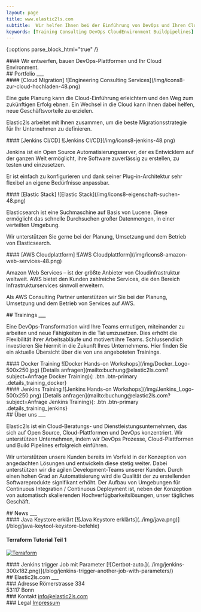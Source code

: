 ```yaml
---
layout: page
title: www.elastic2ls.com
subtitle:  Wir helfen Ihnen bei der Einführung von DevOps und Ihren Cloud Migration. Wir entwerfen, bauen DevOps-Plattformen und Ihr Cloud Environment. Wir bieten Trainings zu den Themen DevOps, Cloud, Linux und vieles mehr.
keywords: [Training Consulting DevOps CloudEnvironment Buildpipelines]
---
```

{::options parse_block_html="true" /}


<!--- SLIDER -->
<div class="slider">
<!-- SLIDER BG IMAGE -->
<div class="sl-img-container-start">
<div class="carousel">
#### Wir entwerfen, bauen DevOps-Plattformen und Ihr Cloud Environment.
</div>
</div>


</div>
<!--- SLIDER -->

<!--- GRID -->
<div class="grid">

<!--- GRID CONTENT PORTFOLIO  -->
<div class="grid-content-portfolio">
## Portfolio
___

<div class="col-sm-12 col-md-6">
<div class="boxes flexible portfoliobox">
#### [Cloud Migration]
![Engineering Consulting Services](/img/icons8-zur-cloud-hochladen-48.png)

Eine gute Planung kann die Cloud-Einführung erleichtern und den Weg zum zukünftigen Erfolg ebnen. Ein Wechsel in die Cloud kann Ihnen dabei helfen, neue Geschäftsvorteile zu erzielen.

Elastic2ls arbeitet mit Ihnen zusammen, um die beste Migrationsstrategie für Ihr Unternehmen zu definieren.
</div>
</div>

<div class="col-sm-12 col-md-6">
<div class="boxes flexible portfoliobox">
#### [Jenkins CI/CD]
![Jenkins CI/CD](/img/icons8-jenkins-48.png)

Jenkins ist ein Open Source Automatisierungsserver, der es Entwicklern auf der ganzen Welt ermöglicht, ihre Software zuverlässig zu erstellen, zu testen und einzusetzen.

Er ist einfach zu konfigurieren und dank seiner Plug-in-Architektur sehr flexibel an eigene Bedürfnisse anpassbar.
</div>
</div>

<div class="col-sm-12 col-md-6">
<div class="boxes flexible portfoliobox">
#### [Elastic Stack]
![Elastic Stack](/img/icons8-eigenschaft-suchen-48.png)

Elasticsearch ist eine Suchmaschine auf Basis von Lucene. Diese ermöglicht das schnelle Durchsuchen großer Datenmengen, in einer verteilten Umgebung.

Wir unterstützen Sie gerne bei der Planung, Umsetzung und dem Betrieb von Elasticsearch.


</div>
</div>

<div class="col-sm-12 col-md-6">
<div class="boxes flexible portfoliobox">
#### [AWS Cloudplattform]
![AWS Cloudplattform](/img/icons8-amazon-web-services-48.png)

Amazon Web Services – ist der größte Anbieter von Cloudinfrastruktur weltweit. AWS bietet den Kunden zahlreiche Services, die den Bereich Infrastrukturservices sinnvoll erweitern.

Als AWS Consulting Partner unterstützen wir Sie bei der Planung, Umsetzung und dem Betrieb von Services auf AWS.
</div>
</div>

</div>
<!--- GRID CONTENT PORTFOLIO  -->

<!-- GRID CONTENT Training-->
<div class="grid-content-training">
## Trainings
___

Eine DevOps-Transformation wird Ihre Teams ermutigen, miteinander zu arbeiten und neue Fähigkeiten in die Tat umzusetzen. Dies erhöht die Flexibilität ihrer Arbeitsabläufe und motivert ihre Teams. Schlussendlich investieren Sie hiermit in die Zukunft Ihres Unternehmens. Hier finden Sie ein aktuelle Übersicht über die von uns angeboteten Trainings.

<!-- Docker Training -->
<div class="training-inner">
#### Docker Training
![Docker Hands-on Workshops](/img/Docker_Logo-500x250.jpg)
[Details anfragen](mailto:buchung@elastic2ls.com?subject=Anfrage Docker Training){: .btn .btn-primary .details_training_docker}
</div>
<!-- Docker Training -->

<!-- Jenkins Training -->
<div class="training-inner">
#### Jenkins Training
![Jenkins Hands-on Workshops](/img/Jenkins_Logo-500x250.png)
[Details anfragen](mailto:buchung@elastic2ls.com?subject=Anfrage Jenkins Training){: .btn .btn-primary .details_training_jenkins}
</div>
<!-- Jenkins Training -->

</div>
<!-- GRID CONTENT Training-->

<!-- GRID CONTENT ABOUT -->
<div class="grid-content-about">
## Über uns
___



<p class="description">
Elastic2ls ist ein Cloud-Beratungs- und Dienstleistungsunternehmen, das sich auf Open Source, Cloud-Plattformen und DevOps konzentriert. Wir unterstützen Unternehmen, indem wir DevOps Prozesse, Cloud-Plattformen und  Build Pipelines erfolgreich einführen.</p>
<p class="description">
Wir unterstützen unsere Kunden bereits im Vorfeld in der Konzeption von angedachten Lösungen und entwickeln diese stetig weiter. Dabei unterstützen wir die agilen Development-Teams unserer Kunden. Durch einen hohen Grad an Automatisierung wird die Qualität der zu erstellenden Softwareprodukte signifikant erhöht. Der Aufbau von Umgebungen für Continuous Integration / Continuous Deployment ist, neben der Konzeption von automatisch skalierenden Hochverfügbarkeitslösungen, unser tägliches Geschäft.</p>



</div>
<!-- GRID CONTENT ABOUT -->

<!-- GRID CONTENT NEWS-->
<div class="grid-content-news">
## News
___
<div class="col-sm-8 col-md-4">
<div class="boxes flexible">
#### Java Keystore erklärt
[![Java Keystore erklärts](../img/java.png)](/blog/java-keytool-keystore-befehle)
</div>
</div>

<div class="col-sm-8 col-md-4">
<div class="boxes flexible">



#### Terraform Tutorial Teil 1
[![Terraform](../img/terraform.png)](/blog/terraform-tutorial-1)
</div>
</div>

<div class="col-sm-8 col-md-4">
<div class="boxes flexible">
#### Jenkins trigger Job mit Parameter
[![Certbot-auto.](../img/jenkins-300x182.png)](/blog/jenkins-trigger-another-job-with-parameters/)
</div>
</div>

</div>
<!-- GRID CONTENT NEWS-->

<!-- GRID CONTENT KONTAKT-->
<div class="grid-content-contact">
## Elastic2ls.com
___

<div class="workdescription">

<div class="col-sm-8 col-md-4">
<div class="contact">
### Adresse
Römerstrasse 334<br>
53117 Bonn<br>
</div>
</div>

<div class="col-sm-8 col-md-4">
<div class="contact">
### Kontakt
<a href="mailto:info@elastic2ls.com?subject=Kontakt"> info@elastic2ls.com</a>
<br>
</div>
</div>

<div class="col-sm-8 col-md-4">
<div class="contact">
### Legal
<a id="impressum" href="/impressum/">Impressum</a>
</div>
</div>

</div>
<!-- GRID CONTENT KONTAKT-->


<!--- GRID -->
